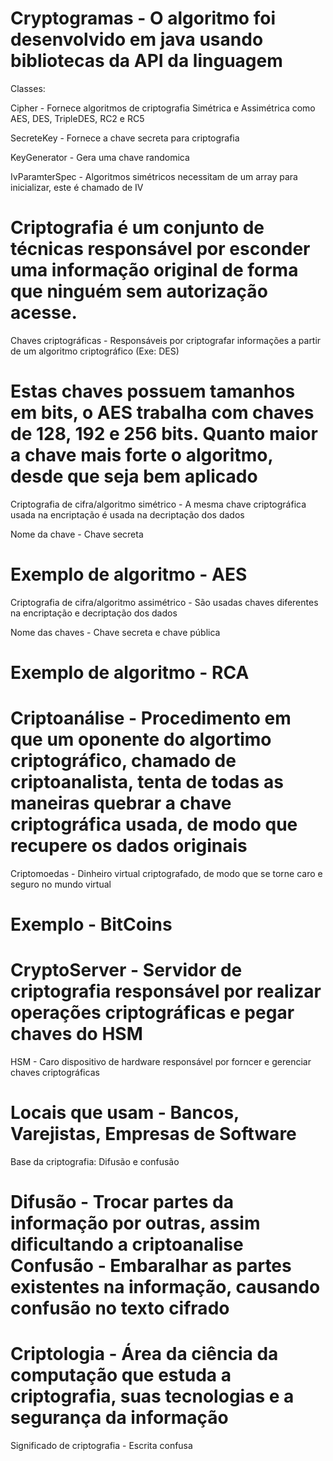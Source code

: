 # Cryptogramas - O algoritmo foi desenvolvido em java usando bibliotecas da API da linguagem

Classes:

Cipher - Fornece algoritmos de criptografia Simétrica e Assimétrica como AES, DES, TripleDES, RC2 e RC5

SecreteKey - Fornece a chave secreta para criptografia

KeyGenerator - Gera uma chave randomica

IvParamterSpec - Algoritmos simétricos necessitam de um array para inicializar, este é chamado de IV

Criptografia é um conjunto de técnicas responsável por esconder uma informação original de forma que ninguém sem
autorização acesse.
============================================================================================================================
Chaves criptográficas - Responsáveis por criptografar informações a partir de um algoritmo criptográfico (Exe: DES)

Estas chaves possuem tamanhos em bits, o AES trabalha com chaves de 128, 192 e 256 bits. Quanto maior a chave mais forte o algoritmo,
desde que seja bem aplicado
============================================================================================================================
Criptografia de cifra/algoritmo simétrico - A mesma chave criptográfica usada na encriptação é usada na decriptação dos dados

Nome da chave - Chave secreta

Exemplo de algoritmo - AES
=============================================================================================================================
Criptografia de cifra/algoritmo assimétrico - São usadas chaves diferentes na encriptação e decriptação dos dados

Nome das chaves - Chave secreta e chave pública

Exemplo de algoritmo - RCA
=============================================================================================================================
Criptoanálise - Procedimento em que um oponente do algortimo criptográfico, chamado de criptoanalista, tenta de todas as maneiras
quebrar a chave criptográfica usada, de modo que recupere os dados originais
============================================================================================================================
Criptomoedas - Dinheiro virtual criptografado, de modo que se torne caro e seguro no mundo virtual

Exemplo - BitCoins
============================================================================================================================
CryptoServer - Servidor de criptografia responsável por realizar operações criptográficas e pegar chaves do HSM
============================================================================================================================
HSM - Caro dispositivo de hardware responsável por forncer e gerenciar chaves criptográficas

Locais que usam - Bancos, Varejistas, Empresas de Software
============================================================================================================================
Base da criptografia: Difusão e confusão

Difusão - Trocar partes da informação por outras, assim dificultando a criptoanalise
Confusão - Embaralhar as partes existentes na informação, causando confusão no texto cifrado
============================================================================================================================
Criptologia - Área da ciência da computação que estuda a criptografia, suas tecnologias e a segurança da informação
============================================================================================================================
Significado de criptografia - Escrita confusa
